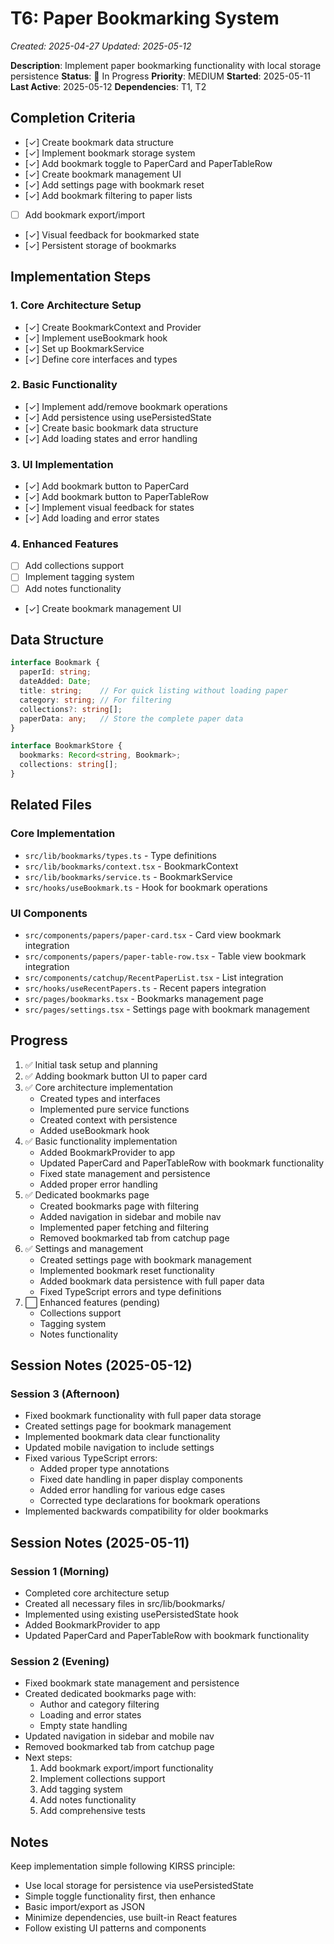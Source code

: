# T6: Paper Bookmarking System
*Created: 2025-04-27*
*Updated: 2025-05-12*

**Description**: Implement paper bookmarking functionality with local storage persistence
**Status**: 🔄 In Progress
**Priority**: MEDIUM
**Started**: 2025-05-11
**Last Active**: 2025-05-12
**Dependencies**: T1, T2

## Completion Criteria
- [✓] Create bookmark data structure
- [✓] Implement bookmark storage system
- [✓] Add bookmark toggle to PaperCard and PaperTableRow
- [✓] Create bookmark management UI
- [✓] Add settings page with bookmark reset
- [✓] Add bookmark filtering to paper lists
- [ ] Add bookmark export/import
- [✓] Visual feedback for bookmarked state
- [✓] Persistent storage of bookmarks

## Implementation Steps

### 1. Core Architecture Setup
- [✓] Create BookmarkContext and Provider
- [✓] Implement useBookmark hook
- [✓] Set up BookmarkService
- [✓] Define core interfaces and types

### 2. Basic Functionality
- [✓] Implement add/remove bookmark operations
- [✓] Add persistence using usePersistedState
- [✓] Create basic bookmark data structure
- [✓] Add loading states and error handling

### 3. UI Implementation
- [✓] Add bookmark button to PaperCard
- [✓] Add bookmark button to PaperTableRow
- [✓] Implement visual feedback for states
- [✓] Add loading and error states

### 4. Enhanced Features
- [ ] Add collections support
- [ ] Implement tagging system
- [ ] Add notes functionality
- [✓] Create bookmark management UI

## Data Structure
```typescript
interface Bookmark {
  paperId: string;
  dateAdded: Date;
  title: string;    // For quick listing without loading paper
  category: string; // For filtering
  collections?: string[];
  paperData: any;   // Store the complete paper data
}

interface BookmarkStore {
  bookmarks: Record<string, Bookmark>;
  collections: string[];
}
```

## Related Files
### Core Implementation
- `src/lib/bookmarks/types.ts` - Type definitions
- `src/lib/bookmarks/context.tsx` - BookmarkContext
- `src/lib/bookmarks/service.ts` - BookmarkService
- `src/hooks/useBookmark.ts` - Hook for bookmark operations

### UI Components
- `src/components/papers/paper-card.tsx` - Card view bookmark integration
- `src/components/papers/paper-table-row.tsx` - Table view bookmark integration
- `src/components/catchup/RecentPaperList.tsx` - List integration
- `src/hooks/useRecentPapers.ts` - Recent papers integration
- `src/pages/bookmarks.tsx` - Bookmarks management page
- `src/pages/settings.tsx` - Settings page with bookmark management

## Progress
1. ✅ Initial task setup and planning
2. ✅ Adding bookmark button UI to paper card
3. ✅ Core architecture implementation
   - Created types and interfaces
   - Implemented pure service functions
   - Created context with persistence
   - Added useBookmark hook
4. ✅ Basic functionality implementation
   - Added BookmarkProvider to app
   - Updated PaperCard and PaperTableRow with bookmark functionality
   - Fixed state management and persistence
   - Added proper error handling
5. ✅ Dedicated bookmarks page
   - Created bookmarks page with filtering
   - Added navigation in sidebar and mobile nav
   - Implemented paper fetching and filtering
   - Removed bookmarked tab from catchup page
6. ✅ Settings and management
   - Created settings page with bookmark management
   - Implemented bookmark reset functionality
   - Added bookmark data persistence with full paper data
   - Fixed TypeScript errors and type definitions
7. ⬜ Enhanced features (pending)
   - Collections support
   - Tagging system
   - Notes functionality

## Session Notes (2025-05-12)
### Session 3 (Afternoon)
- Fixed bookmark functionality with full paper data storage
- Created settings page for bookmark management
- Implemented bookmark data clear functionality
- Updated mobile navigation to include settings
- Fixed various TypeScript errors:
  - Added proper type annotations
  - Fixed date handling in paper display components
  - Added error handling for various edge cases
  - Corrected type declarations for bookmark operations
- Implemented backwards compatibility for older bookmarks

## Session Notes (2025-05-11)
### Session 1 (Morning)
- Completed core architecture setup
- Created all necessary files in src/lib/bookmarks/
- Implemented using existing usePersistedState hook
- Added BookmarkProvider to app
- Updated PaperCard and PaperTableRow with bookmark functionality

### Session 2 (Evening)
- Fixed bookmark state management and persistence
- Created dedicated bookmarks page with:
  - Author and category filtering
  - Loading and error states
  - Empty state handling
- Updated navigation in sidebar and mobile nav
- Removed bookmarked tab from catchup page
- Next steps:
  1. Add bookmark export/import functionality
  2. Implement collections support
  3. Add tagging system
  4. Add notes functionality
  5. Add comprehensive tests

## Notes
Keep implementation simple following KIRSS principle:
- Use local storage for persistence via usePersistedState
- Simple toggle functionality first, then enhance
- Basic import/export as JSON
- Minimize dependencies, use built-in React features
- Follow existing UI patterns and components